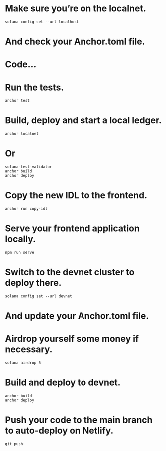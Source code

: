 # Make sure you’re on the localnet.
`solana config set --url localhost`
# And check your Anchor.toml file.

# Code…

# Run the tests.
`anchor test`

# Build, deploy and start a local ledger.
`anchor localnet`
# Or
```
solana-test-validator
anchor build
anchor deploy
```

# Copy the new IDL to the frontend.
`anchor run copy-idl`

# Serve your frontend application locally.
`npm run serve`

# Switch to the devnet cluster to deploy there.
`solana config set --url devnet`
# And update your Anchor.toml file.

# Airdrop yourself some money if necessary.
`solana airdrop 5`

# Build and deploy to devnet.

```
anchor build
anchor deploy
```

# Push your code to the main branch to auto-deploy on Netlify.
`git push`